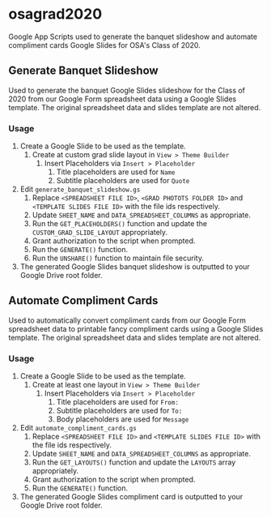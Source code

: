 # osagrad2020
Google App Scripts used to generate the banquet slideshow and automate
compliment cards Google Slides for OSA's Class of 2020.

## Generate Banquet Slideshow
Used to generate the banquet Google Slides slideshow for the Class of 2020
from our Google Form spreadsheet data using a Google Slides template. The original spreadsheet data and slides template are not altered.

### Usage
1. Create a Google Slide to be used as the template.
    1. Create at custom grad slide layout in `View > Theme Builder`
        1. Insert Placeholders via `Insert > Placeholder`
            1. Title placeholders are used for `Name`
            1. Subtitle placeholders are used for `Quote`
1. Edit `generate_banquet_slideshow.gs`
    1. Replace `<SPREADSHEET FILE ID>`, `<GRAD PHOTOTS FOLDER ID>` and `<TEMPLATE SLIDES FILE ID>` with the file ids respectively.
    1. Update `SHEET_NAME` and `DATA_SPREADSHEET_COLUMNS` as appropriate.
    1. Run the `GET_PLACEHOLDERS()` function and update the `CUSTOM_GRAD_SLIDE_LAYOUT` appropriately.
    1. Grant authorization to the script when prompted.
    1. Run the `GENERATE()` function.
    1. Run the `UNSHARE()` function to maintain file security.
1. The generated Google Slides banquet slideshow is outputted to your Google Drive root folder.

## Automate Compliment Cards
Used to automatically convert compliment cards from our Google Form
spreadsheet data to printable fancy compliment cards using a Google Slides
template. The original spreadsheet data and slides template are not altered.

### Usage
1. Create a Google Slide to be used as the template.
    1. Create at least one layout in `View > Theme Builder`
        1. Insert Placeholders via `Insert > Placeholder`
            1. Title placeholders are used for `From:`
            1. Subtitle placeholders are used for `To:`
            1. Body placeholders are used for `Message`
1. Edit `automate_compliment_cards.gs`
    1. Replace `<SPREADSHEET FILE ID>` and `<TEMPLATE SLIDES FILE ID>` with the file ids respectively.
    1. Update `SHEET_NAME` and `DATA_SPREADSHEET_COLUMNS` as appropriate.
    1. Run the `GET_LAYOUTS()` function and update the `LAYOUTS` array appropriately.
    1. Grant authorization to the script when prompted.
    1. Run the `GENERATE()` function.
1. The generated Google Slides compliment card is outputted to your Google Drive root folder.
